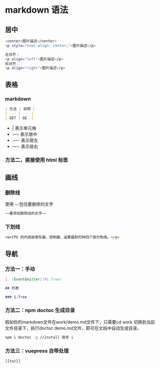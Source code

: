 # markdown 语法

## 居中

```bash
<center>图片描述</center>
<p style="text-align: center;">图片描述</p>

左对齐：
<p align="left">图片描述</p>
右对齐：
<p align="right">图片描述</p>
```

## 表格

### markdown
```md
| 方法 | 说明 |
| --- | --- |
| GET | GE  |
```

- | 表示单元格
- :—: 表示居中
- :—- 表示居左
- —-: 表示居右

### 方法二，直接使用 html 标签

## 画线

### 删除线

使用 `~~`包住要删除的文字
```md
~~要添加删除线的文字~~
```

### 下划线

```md
<u>CPU 的内部由寄存器、控制器、运算器和时钟四个部分构成。</u>
```

## 导航

### 方法一：手动

```md
1. [EventEmitter](#1.Tree)

## 列表

### 1.Tree
```

### 方法二：npm doctoc 生成目录

假如你的markdown文件在work/demo.md文件下，只需要cd work 切换到当前文件目录下，执行doctoc demo.md文件，即可在文档中自动生成目录。
```bash
npm i doctoc -g //install 简写 i
```

### 方法三：vuepress 自带处理

```
[[toc]]
```
